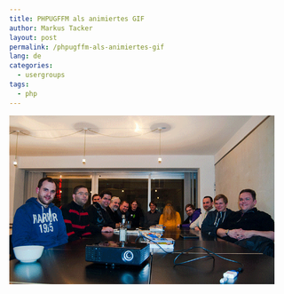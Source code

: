 ```yaml
---
title: PHPUGFFM als animiertes GIF
author: Markus Tacker
layout: post
permalink: /phpugffm-als-animiertes-gif
lang: de
categories:
  - usergroups
tags:
  - php
---
```

<img src="/uploads/2013/01/phpugffm-2013-01-18.gif" alt="" title="PHPUGFFM als animiertes GIF" width="478" class="alignnone size-full wp-image-374" />
